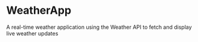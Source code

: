 # WeatherApp
A real-time weather application using the Weather API to fetch and display live weather updates
